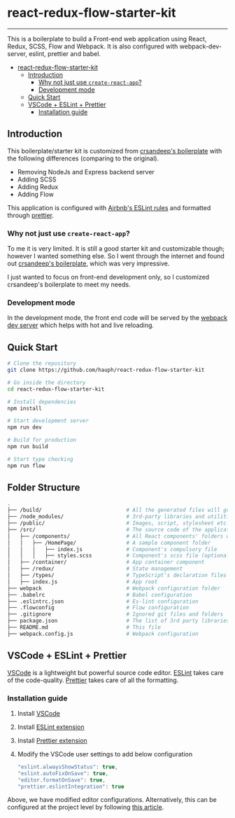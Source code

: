# react-redux-flow-starter-kit

---

This is a boilerplate to build a Front-end web application using React, Redux, SCSS, Flow and Webpack. It is also configured with webpack-dev-server, eslint, prettier and babel.

- [react-redux-flow-starter-kit](#react-redux-flow-starter-kit)
  - [Introduction](#introduction)
    - [Why not just use `create-react-app`?](#why-not-just-use-create-react-app)
    - [Development mode](#development-mode)
  - [Quick Start](#quick-start)
  - [VSCode + ESLint + Prettier](#vscode--eslint--prettier)
    - [Installation guide](#installation-guide)

## Introduction

This boilerplate/starter kit is customized from [crsandeep's boilerplate](https://github.com/crsandeep/simple-react-full-stack) with the following differences (comparing to the original).
- Removing NodeJs and Express backend server 
- Adding SCSS
- Adding Redux
- Adding Flow

This application is configured with [Airbnb's ESLint rules](https://github.com/airbnb/javascript) and formatted through [prettier](https://prettier.io/).

### Why not just use `create-react-app`?

To me it is very limited. It is still a good starter kit and customizable though; however I wanted something else. So I went through the internet and found out [crsandeep's boilerplate](https://github.com/crsandeep/simple-react-full-stack), which was very impressive.

I just wanted to focus on front-end development only, so I customized crsandeep's boilerplate to meet my needs.

### Development mode

In the development mode, the front end code will be served by the [webpack dev server](https://webpack.js.org/configuration/dev-server/) which helps with hot and live reloading.

## Quick Start

```bash
# Clone the repository
git clone https://github.com/hauph/react-redux-flow-starter-kit

# Go inside the directory
cd react-redux-flow-starter-kit

# Install dependencies
npm install

# Start development server
npm run dev

# Build for production
npm run build

# Start type checking
npm run flow
```

## Folder Structure

```bash
.
├── /build/                           # All the generated files will go here, and will run from this folder
├── /node_modules/                    # 3rd-party libraries and utilities
├── /public/                          # Images, script, stylesheet etc.
├── /src/                             # The source code of the application
│   ├── /components/                  # All React components' folders will be created in this folder. 
│   │   ├── /HomePage/                # A sample component folder
│   │   │   ├── index.js              # Component's compulsory file
│   │   │   ├── styles.scss           # Component's scss file (optional)
│   ├── /container/                   # App container component
│   ├── /redux/                       # State management
│   ├── /types/                       # TypeScript's declaration files for client folder
│   ├── index.js                      # App root
├── webpack                           # Webpack configuration folder
├── .babelrc                          # Babel configuration
├── .eslintrc.json                    # Es-lint configuration
├── .flowconfig                       # Flow configuration
├── .gitignore                        # Ignored git files and folders
├── package.json                      # The list of 3rd party libraries and utilities
├── README.md                         # This file
├── webpack.config.js                 # Webpack configuration
```

## VSCode + ESLint + Prettier

[VSCode](https://code.visualstudio.com/) is a lightweight but powerful source code editor. [ESLint](https://eslint.org/) takes care of the code-quality. [Prettier](https://prettier.io/) takes care of all the formatting.

### Installation guide

1.  Install [VSCode](https://code.visualstudio.com/)
2.  Install [ESLint extension](https://marketplace.visualstudio.com/items?itemName=dbaeumer.vscode-eslint)
3.  Install [Prettier extension](https://marketplace.visualstudio.com/items?itemName=esbenp.prettier-vscode)
4.  Modify the VSCode user settings to add below configuration

    ```javascript
    "eslint.alwaysShowStatus": true,
    "eslint.autoFixOnSave": true,
    "editor.formatOnSave": true,
    "prettier.eslintIntegration": true
    ```

Above, we have modified editor configurations. Alternatively, this can be configured at the project level by following [this article](https://medium.com/@netczuk/your-last-eslint-config-9e35bace2f99).
